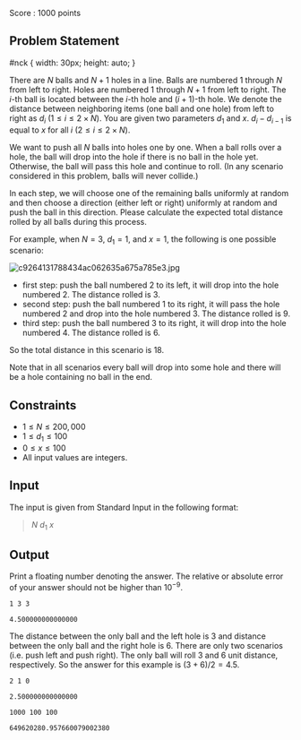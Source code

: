 Score : $1000$ points

## Problem Statement

   #nck {
      width: 30px;
      height: auto;
   }

There are $N$ balls and $N+1$ holes in a line. Balls are numbered $1$ through $N$ from left to right. Holes are numbered $1$ through $N+1$ from left to right. The $i$-th ball is located between the $i$-th hole and $(i+1)$-th hole. We denote the distance between neighboring items (one ball and one hole) from left to right as $d_i$ ($1 \leq i \leq 2 \times N$). You are given two parameters $d_1$ and $x$. $d_i - d_{i-1}$ is equal to $x$ for all $i$ ($2 \leq i \leq 2 \times N$).

We want to push all $N$ balls into holes one by one. When a ball rolls over a hole, the ball will drop into the hole if there is no ball in the hole yet. Otherwise, the ball will pass this hole and continue to roll. (In any scenario considered in this problem, balls will never collide.)

In each step, we will choose one of the remaining balls uniformly at random and then choose a direction (either left or right) uniformly at random and push the ball in this direction. Please calculate the expected total distance rolled by all balls during this process.

For example, when $N = 3$, $d_1 = 1$, and $x = 1$, the following is one possible scenario:

![c9264131788434ac062635a675a785e3.jpg](https://atcoder.jp/img/agc007/c9264131788434ac062635a675a785e3.jpg)

- first step: push the ball numbered $2$ to its left, it will drop into the hole numbered $2$. The distance rolled is $3$.
- second step: push the ball numbered $1$ to its right, it will pass the hole numbered $2$ and drop into the hole numbered $3$. The distance rolled is $9$.
- third step: push the ball numbered $3$ to its right, it will drop into the hole numbered $4$. The distance rolled is $6$.

So the total distance in this scenario is $18$.

Note that in all scenarios every ball will drop into some hole and there will be a hole containing no ball in the end.

## Constraints

- $1 \leq N \leq 200,000$
- $1 \leq d_1 \leq 100$
- $0 \leq x \leq 100$
- All input values are integers.

## Input

The input is given from Standard Input in the following format:

> $N$ $d_1$ $x$

## Output

Print a floating number denoting the answer. The relative or absolute error of your answer should not be higher than $10^{-9}$.

```input1
1 3 3
```

```output1
4.500000000000000
```

The distance between the only ball and the left hole is $3$ and distance between the only ball and the right hole is $6$. There are only two scenarios (i.e. push left and push right). The only ball will roll $3$ and $6$ unit distance, respectively. So the answer for this example is $(3+6)/2 = 4.5$.

```input2
2 1 0
```

```output2
2.500000000000000
```

```input3
1000 100 100
```

```output3
649620280.957660079002380
```